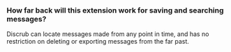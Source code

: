 ### How far back will this extension work for saving and searching messages?

Discrub can locate messages made from any point in time, and has no restriction on deleting or exporting messages from the far past.
